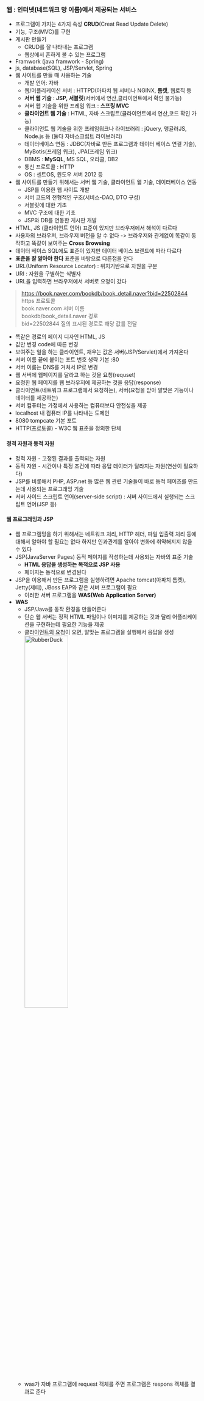 ### **웹** : 인터넷(네트워크 망 이름)에서 제공되는 서비스
* 프로그램이 가지는 4가지 속성 **CRUD**(Creat Read Update Delete)
* 기능, 구조(MVC)를 구현
* 게시판 만들기
  * CRUD를 잘 나타내는 프로그램
  * 웹상에서 흔하게 볼 수 있는 프로그램
* Framwork (java framwork - Spring)
* js, database(SQL), JSP/Servlet, Spring
* 웹 사이트를 만들 때 사용하는 기술
  * 개발 언어: 자바
  * 웹/어플리케이션 서버 : HTTPD(아파치 웹 서버)나 NGINX, **톰캣**, 웹로직 등
  * **서버 웹 기술** : **JSP, 서블릿**(서버에서 연산,클라이언트에서 확인 불가능)
  * 서버 웹 기술을 위한 프레임 워크 : **스프링 MVC**
  * **클라이언트 웹 기술** : HTML, 자바 스크립트(클라이언트에서 연산,코드 확인 가능)
  * 클라이언트 웹 기술을 위한 프레임워크나 라이브러리 : jQuery, 앵귤러JS, Node.js 등 (둘다 자바스크립트 라이브러리)
  * 데이터베이스 연동 : JDBC(자바로 만든 프로그램과 데이터 베이스 연결 기술), MyBotis(프레임 워크), JPA(프레임 워크)
  * DBMS : **MySQL**, MS SQL, 오라클, DB2
  * 통신 프로토콜 : HTTP
  * OS : 센트OS, 윈도우 서버 2012 등
* 웹 사이트를 만들기 위해서는 서버 웹 기술, 클라이언트 웹 기술, 데이터베이스 연동
  * JSP를 이용한 웹 사이트 개발
  * 서버 코드의 전형적인 구조(서비스-DAO, DTO 구성)
  * 서블릿에 대한 기초
  * MVC 구조에 대한 기초
  * JSP와 DB를 연동한 게시판 개발
* HTML, JS (클라이언트 언어) 표준이 있지만 브라우저에서 해석이 다르다
* 사용자의 브라우저, 브라우저 버전을 알 수 없다 -> 브라우저와 관계없이 똑같이 동작하고 똑같이 보여주는 **Cross Browsing**
* 데이터 베이스 SQL에도 표준이 있지만 데이터 베이스 브랜드에 따라 다르다
* **표준을 잘 알아야 한다** 표준을 바탕으로 다른점을 안다
* URL(Uniform Resource Locator) : 위치기반으로 자원을 구분
* URI : 자원을 구별하는 식별자
* URL을 입력하면 브라우저에서 서버로 요청이 갔다
> https://book.naver.com/bookdb/book_detail.naver?bid=22502844  
> https 프로토콜    
> book.naver.com 서버 이름  
> bookdb/book_detail.naver 경로  
> bid=22502844 질의 표시된 경로로 해당 값를 전달  
* 똑같은 경로의 페이지 디자인 HTML, JS
* 값만 변경 code에 따른 변경
* 보여주는 일을 하는 클라이언트, 채우는 값은 서버(JSP/Servlet)에서 가져온다
* 서버 이름 끝에 붙이는 포트 번호 생략 기본 :80
* 서버 이름는 DNS를 거처서 IP로 변경
* 웹 서버에 웹페이지를 달라고 하는 것을 요청(requset)
* 요청한 웹 페이지를 웹 브라우저에 제공하는 것을 응답(response)
* 클라이언트(네트워크 프로그램에서 요청하는), 서버(요청을 받아 알맞은 기능이나 데이터를 제공하는) 
* 서버 컴퓨터는 가정에서 사용하는 컴퓨터보다 안전성을 제공
* localhost 내 컴퓨터 IP를 나타내는 도메인
* 8080 tompcate 기본 포트
* HTTP(프로토콜) - W3C 웹 표준을 정의한 단체
#### 정적 자원과 동적 자원
* 정적 자원 - 고정된 결과를 출력되는 자원
* 동적 자원 - 시간이나 특정 조건에 따라 응답 데이터가 달라지는 자원(연산이 필요하다)
* JSP를 비롯해서 PHP, ASP.net 등 많은 웹 관련 기술들이 바로 동적 페이즈를 만드는데 사용되는 프로그래밍 기술
* 서버 사이드 스크립트 언어(server-side script) : 서버 사이드에서 실행되는 스크립트 언어(JSP 등)
#### 웹 프로그래밍과 JSP
* 웹 프로그램밍을 하기 위해서는 네트워크 처리, HTTP 헤더, 파일 입출력 처리 등에 대해서 알아야 할 필요는 없다 하지만 인과관계를 알아야 변화에 취약해지지 않을 수 있다
* JSP(JavaServer Pages) 동적 페이지를 작성하는데 사용되는 자바의 표준 기술
  * **HTML 응답을 생성하는 목적으로 JSP 사용**
  * 페이지는 동적으로 변경된다
* JSP을 이용해서 만든 프로그램을 실행하려면 Apache tomcat(아파치 톰켓), Jetty(제티), JBoss EAP와 같은 서버 프로그램이 필요
  * 이러한 서버 프로그램을 **WAS(Web Application Server)**
* **WAS**
  * JSP/Java를 동작 환경을 만들어준다
  * 단순 웹 서버는 정적 HTML 파일이나 이미지를 제공하는 것과 달리 어플리케이션을 구현하는데 필요한 기능을 제공
  * 클라이언트의 요청이 오면, 알맞는 프로그램을 실행해서 응답을 생성
<img src="https://postfiles.pstatic.net/MjAyMjA3MTRfMjEy/MDAxNjU3Nzg4MzQ2MDUw.jy46dFfWHTwgKoJ-igWRjlVj44N3X5WQDBthOfjZulkg.hJY117iB1T8n8XTgIuJ20EYslXEhlxtZKlbksta6lEYg.PNG.forget980/image.png?type=w580" width="50%" height="50%" title="px(픽셀) 크기 설정" alt="RubberDuck"></img>
  * was가 자바 프로그램에 request 객체를 주면 프로그램은 respons 객체를 결과로 준다
